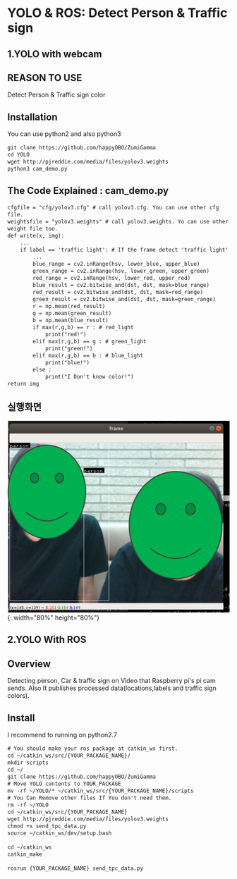 YOLO & ROS: Detect Person & Traffic sign
==================

1.YOLO with webcam
------------------

## REASON TO USE

Detect Person & Traffic sign color

## Installation

You can use python2 and also python3

    git clone https://github.com/happyOBO/ZumiGamma
    cd YOLO
    wget http://pjreddie.com/media/files/yolov3.weights
    python3 cam_demo.py

## The Code Explained : cam_demo.py

    cfgfile = "cfg/yolov3.cfg" # call yolov3.cfg. You can use other cfg file.
    weightsfile = "yolov3.weights" # call yolov3.weights. Yo can use other weight file too.
    def write(x, img):
        ...
        if label == 'traffic light': # If the frame detect 'traffic light'
            ...
            blue_range = cv2.inRange(hsv, lower_blue, upper_blue)
            green_range = cv2.inRange(hsv, lower_green, upper_green)
            red_range = cv2.inRange(hsv, lower_red, upper_red)
            blue_result = cv2.bitwise_and(dst, dst, mask=blue_range)
            red_result = cv2.bitwise_and(dst, dst, mask=red_range)
            green_result = cv2.bitwise_and(dst, dst, mask=green_range)
            r = np.mean(red_result)
            g = np.mean(green_result)
            b = np.mean(blue_result)
            if max(r,g,b) == r : # red_light
                print("red!")
            elif max(r,g,b) == g : # green_light
                print("green!")
            elif max(r,g,b) == b : # blue_light
                print("blue!")
            else :
                print("I Don't know color!")
    return img

## 실행화면

![running_view](./demo.png){: width="80%" height="80%"}

2.YOLO With ROS
----------------

## Overview

Detecting person, Car & traffic sign on Video that Raspberry pi's pi cam sends. Also It publishes processed data(locations,labels and traffic sign colors).

## Install

I recommend to running on python2.7

    # You should make your ros package at catkin_ws first.
    cd ~/catkin_ws/src/{YOUR_PACKAGE_NAME}/
    mkdir scripts
    cd ~/
    git clone https://github.com/happyOBO/ZumiGamma
    # Move YOLO contents to YOUR_PACKAGE
    mv -rf ~/YOLO/* ~/catkin_ws/src/{YOUR_PACKAGE_NAME}/scripts
    # You Can Remove other files If You don't need them.
    rm -rf ~/YOLO
    cd ~/catkin_ws/src/{YOUR_PACKAGE_NAME}
    wget http://pjreddie.com/media/files/yolov3.weights
    chmod +x send_tpc_data.py
    source ~/catkin_ws/dev/setup.bash

    cd ~/catkin_ws
    catkin_make

    rosrun {YOUR_PACKAGE_NAME} send_tpc_data.py

